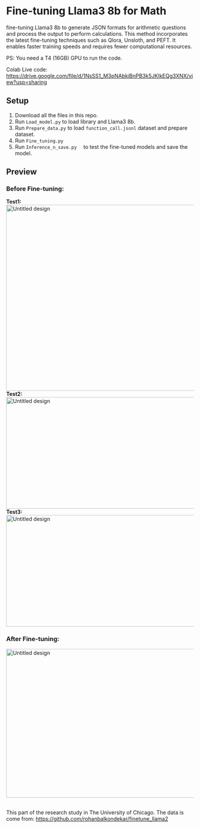 # Fine-tuning Llama3 8b for Math

fine-tuning Llama3 8b to generate JSON formats for arithmetic questions and process the output to perform calculations. 
This method incorporates the latest fine-tuning techniques such as Qlora, Unsloth, and PEFT. 
It enables faster training speeds and requires fewer computational resources.

PS: You need a T4 (16GB) GPU to run the code.

Colab Live code: https://drive.google.com/file/d/1NsSS1_M3pNAbkiBnPB3k5JKIkEQg3XNX/view?usp=sharing

## Setup 
1. Download all the files in this repo.
2. Run ```Load_model.py``` to load library and Llama3 8b.
3. Run ```Prepare_data.py``` to load ```function_call.jsonl``` dataset and prepare dataset.
4. Run ```Fine_tuning.py ```
5. Run ```Inference_n_save.py  ``` to test the fine-tuned models and save the model.
 

## Preview 

### Before Fine-tuning:  </br>
**Test1:**</br>
<img src="https://github.com/yuki-2025/llama3-8b-fine-tuning-math/assets/159591455/084a454d-5310-42d0-a5a5-8b53bcad7b79" alt="Untitled design" width="800" height="500"></br>
**Test2:**</br>
<img src="https://github.com/yuki-2025/llama3-8b-fine-tuning-math/assets/159591455/08661ac4-d97f-49fd-a9ed-6c5988f7e239" alt="Untitled design" width="600" height="300"></br>
**Test3:**</br>
<img src="https://github.com/yuki-2025/llama3-8b-fine-tuning-math/assets/159591455/4bb4a4dd-4bb8-43be-8007-0675c7c44ba3" alt="Untitled design" width="800" height="300"></br>

### After Fine-tuning:</br>
<img src="https://github.com/yuki-2025/llama3-8b-fine-tuning-math/assets/159591455/e331d367-d441-4f14-94eb-62bfe1e863e0" alt="Untitled design" width="600" height="400"></br></br>

This part of the research study in The University of Chicago. The data is come from:
https://github.com/rohanbalkondekar/finetune_llama2

